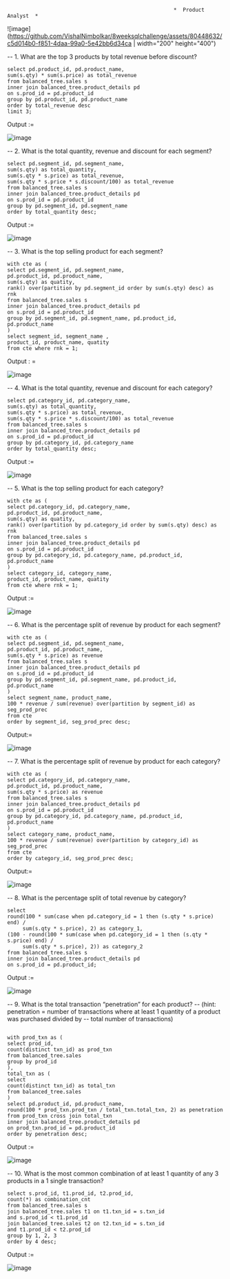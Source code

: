                                                           *  Product Analyst  *
                                                          
![image](https://github.com/VishalNimbolkar/8weeksqlchallenge/assets/80448632/c5d014b0-f851-4daa-99a0-5e42bb6d34ca | width="200" height="400")



-- 1. What are the top 3 products by total revenue before discount?
```
select pd.product_id, pd.product_name,
sum(s.qty) * sum(s.price) as total_revenue
from balanced_tree.sales s
inner join balanced_tree.product_details pd
on s.prod_id = pd.product_id
group by pd.product_id, pd.product_name
order by total_revenue desc
limit 3;
```

Output := 


![image](https://github.com/VishalNimbolkar/8weeksqlchallenge/assets/80448632/29b41d89-4772-4f64-8c15-c32ff78a8d7e)



-- 2. What is the total quantity, revenue and discount for each segment?
```
select pd.segment_id, pd.segment_name,
sum(s.qty) as total_quantity,
sum(s.qty * s.price) as total_revenue,
sum(s.qty * s.price * s.discount/100) as total_revenue
from balanced_tree.sales s
inner join balanced_tree.product_details pd
on s.prod_id = pd.product_id
group by pd.segment_id, pd.segment_name
order by total_quantity desc;
```

Output := 

![image](https://github.com/VishalNimbolkar/8weeksqlchallenge/assets/80448632/aa9df03d-c721-4b3f-8c7a-77079434ba69)


-- 3. What is the top selling product for each segment?
```
with cte as (
select pd.segment_id, pd.segment_name,
pd.product_id, pd.product_name,
sum(s.qty) as quatity,
rank() over(partition by pd.segment_id order by sum(s.qty) desc) as rnk
from balanced_tree.sales s
inner join balanced_tree.product_details pd
on s.prod_id = pd.product_id
group by pd.segment_id, pd.segment_name, pd.product_id, pd.product_name
)
select segment_id, segment_name , 
product_id, product_name, quatity
from cte where rnk = 1;
```
Output : = 

![image](https://github.com/VishalNimbolkar/8weeksqlchallenge/assets/80448632/e0d2738c-e928-4795-981b-9a96f07fe510)


-- 4. What is the total quantity, revenue and discount for each category?
```
select pd.category_id, pd.category_name,
sum(s.qty) as total_quantity,
sum(s.qty * s.price) as total_revenue,
sum(s.qty * s.price * s.discount/100) as total_revenue
from balanced_tree.sales s
inner join balanced_tree.product_details pd
on s.prod_id = pd.product_id
group by pd.category_id, pd.category_name
order by total_quantity desc;
```

Output := 

![image](https://github.com/VishalNimbolkar/8weeksqlchallenge/assets/80448632/3981f118-f942-4202-9e2d-517767d3af23)



-- 5. What is the top selling product for each category?
```
with cte as (
select pd.category_id, pd.category_name,
pd.product_id, pd.product_name,
sum(s.qty) as quatity,
rank() over(partition by pd.category_id order by sum(s.qty) desc) as rnk
from balanced_tree.sales s
inner join balanced_tree.product_details pd
on s.prod_id = pd.product_id
group by pd.category_id, pd.category_name, pd.product_id, pd.product_name
)
select category_id, category_name, 
product_id, product_name, quatity
from cte where rnk = 1;
```
Output := 

![image](https://github.com/VishalNimbolkar/8weeksqlchallenge/assets/80448632/137bb049-d011-40cd-9c14-e11f0aef0b7b)



-- 6. What is the percentage split of revenue by product for each segment?
```
with cte as (
select pd.segment_id, pd.segment_name,
pd.product_id, pd.product_name,
sum(s.qty * s.price) as revenue
from balanced_tree.sales s
inner join balanced_tree.product_details pd
on s.prod_id = pd.product_id
group by pd.segment_id, pd.segment_name, pd.product_id, pd.product_name
)
select segment_name, product_name,
100 * revenue / sum(revenue) over(partition by segment_id) as seg_prod_prec
from cte
order by segment_id, seg_prod_prec desc;
```
Output:= 

![image](https://github.com/VishalNimbolkar/8weeksqlchallenge/assets/80448632/f42412d4-4e4b-4ba7-ab09-d51f78b2ea8d)


-- 7. What is the percentage split of revenue by product for each category?
```
with cte as (
select pd.category_id, pd.category_name,
pd.product_id, pd.product_name,
sum(s.qty * s.price) as revenue
from balanced_tree.sales s
inner join balanced_tree.product_details pd
on s.prod_id = pd.product_id
group by pd.category_id, pd.category_name, pd.product_id, pd.product_name
)
select category_name, product_name,
100 * revenue / sum(revenue) over(partition by category_id) as seg_prod_prec
from cte
order by category_id, seg_prod_prec desc;
```

Output:= 

![image](https://github.com/VishalNimbolkar/8weeksqlchallenge/assets/80448632/11d0f005-bdca-4cad-b674-d6f71a2ce2ad)


-- 8. What is the percentage split of total revenue by category?
```
select 
round(100 * sum(case when pd.category_id = 1 then (s.qty * s.price) end) /
	 sum(s.qty * s.price), 2) as category_1,
(100 - round(100 * sum(case when pd.category_id = 1 then (s.qty * s.price) end) /
	 sum(s.qty * s.price), 2)) as category_2
from balanced_tree.sales s
inner join balanced_tree.product_details pd
on s.prod_id = pd.product_id;
```

Output := 

![image](https://github.com/VishalNimbolkar/8weeksqlchallenge/assets/80448632/a5c0fdf3-7340-41a5-8eab-2bbdf962d76c)



-- 9. What is the total transaction “penetration” for each product? 
-- (hint: penetration = number of transactions where at least 1 quantity of a product was purchased divided by 
-- total number of transactions)
```

with prod_txn as (
select prod_id,
count(distinct txn_id) as prod_txn
from balanced_tree.sales 
group by prod_id
),
total_txn as (
select
count(distinct txn_id) as total_txn
from balanced_tree.sales 
)
select pd.product_id, pd.product_name,
round(100 * prod_txn.prod_txn / total_txn.total_txn, 2) as penetration
from prod_txn cross join total_txn
inner join balanced_tree.product_details pd
on prod_txn.prod_id = pd.product_id
order by penetration desc;
```

Output := 

![image](https://github.com/VishalNimbolkar/8weeksqlchallenge/assets/80448632/da801615-bddf-44dc-96a9-debdf10375dd)



-- 10. What is the most common combination of at least 1 quantity of any 3 products in a 1 single transaction?
```
select s.prod_id, t1.prod_id, t2.prod_id, 
count(*) as combination_cnt       
from balanced_tree.sales s
join balanced_tree.sales t1 on t1.txn_id = s.txn_id 
and s.prod_id < t1.prod_id
join balanced_tree.sales t2 on t2.txn_id = s.txn_id
and t1.prod_id < t2.prod_id
group by 1, 2, 3
order by 4 desc;
```

Output := 

![image](https://github.com/VishalNimbolkar/8weeksqlchallenge/assets/80448632/32962e10-95cf-4817-a3db-59c4e90f22a4)
